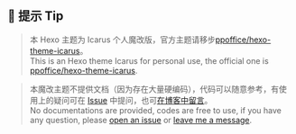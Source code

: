 ## 🔷 提示 Tip

> 本 Hexo 主题为 Icarus 个人魔改版，官方主题请移步[ppoffice/hexo-theme-icarus](https://github.com/ppoffice/hexo-theme-icarus)。<br>
> This is an Hexo theme Icarus for personal use, the official one is [ppoffice/hexo-theme-icarus](https://github.com/ppoffice/hexo-theme-icarus).

> 本魔改主题不提供文档（因为存在大量硬编码），代码可以随意参考，有使用上的疑问可在 [Issue](https://github.com/imaegoo/hexo-theme-icarus/issues) 中提问，也可[在博客中留言](https://www.imaegoo.com/messages/)。<br>
> No documentations are provided, codes are free to use, if you have any question, please [open an issue](https://github.com/imaegoo/hexo-theme-icarus/issues) or [leave me a message](https://www.imaegoo.com/messages/).
